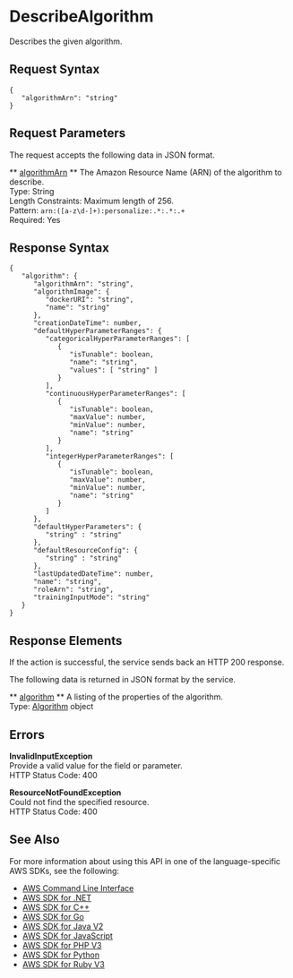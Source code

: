 # DescribeAlgorithm<a name="API_DescribeAlgorithm"></a>

Describes the given algorithm\.

## Request Syntax<a name="API_DescribeAlgorithm_RequestSyntax"></a>

```
{
   "algorithmArn": "string"
}
```

## Request Parameters<a name="API_DescribeAlgorithm_RequestParameters"></a>

The request accepts the following data in JSON format\.

 ** [algorithmArn](#API_DescribeAlgorithm_RequestSyntax) **   <a name="personalize-DescribeAlgorithm-request-algorithmArn"></a>
The Amazon Resource Name \(ARN\) of the algorithm to describe\.  
Type: String  
Length Constraints: Maximum length of 256\.  
Pattern: `arn:([a-z\d-]+):personalize:.*:.*:.+`   
Required: Yes

## Response Syntax<a name="API_DescribeAlgorithm_ResponseSyntax"></a>

```
{
   "algorithm": { 
      "algorithmArn": "string",
      "algorithmImage": { 
         "dockerURI": "string",
         "name": "string"
      },
      "creationDateTime": number,
      "defaultHyperParameterRanges": { 
         "categoricalHyperParameterRanges": [ 
            { 
               "isTunable": boolean,
               "name": "string",
               "values": [ "string" ]
            }
         ],
         "continuousHyperParameterRanges": [ 
            { 
               "isTunable": boolean,
               "maxValue": number,
               "minValue": number,
               "name": "string"
            }
         ],
         "integerHyperParameterRanges": [ 
            { 
               "isTunable": boolean,
               "maxValue": number,
               "minValue": number,
               "name": "string"
            }
         ]
      },
      "defaultHyperParameters": { 
         "string" : "string" 
      },
      "defaultResourceConfig": { 
         "string" : "string" 
      },
      "lastUpdatedDateTime": number,
      "name": "string",
      "roleArn": "string",
      "trainingInputMode": "string"
   }
}
```

## Response Elements<a name="API_DescribeAlgorithm_ResponseElements"></a>

If the action is successful, the service sends back an HTTP 200 response\.

The following data is returned in JSON format by the service\.

 ** [algorithm](#API_DescribeAlgorithm_ResponseSyntax) **   <a name="personalize-DescribeAlgorithm-response-algorithm"></a>
A listing of the properties of the algorithm\.  
Type: [Algorithm](API_Algorithm.md) object

## Errors<a name="API_DescribeAlgorithm_Errors"></a>

 **InvalidInputException**   
Provide a valid value for the field or parameter\.  
HTTP Status Code: 400

 **ResourceNotFoundException**   
Could not find the specified resource\.  
HTTP Status Code: 400

## See Also<a name="API_DescribeAlgorithm_SeeAlso"></a>

For more information about using this API in one of the language\-specific AWS SDKs, see the following:
+  [AWS Command Line Interface](https://docs.aws.amazon.com/goto/aws-cli/personalize-2018-05-22/DescribeAlgorithm) 
+  [AWS SDK for \.NET](https://docs.aws.amazon.com/goto/DotNetSDKV3/personalize-2018-05-22/DescribeAlgorithm) 
+  [AWS SDK for C\+\+](https://docs.aws.amazon.com/goto/SdkForCpp/personalize-2018-05-22/DescribeAlgorithm) 
+  [AWS SDK for Go](https://docs.aws.amazon.com/goto/SdkForGoV1/personalize-2018-05-22/DescribeAlgorithm) 
+  [AWS SDK for Java V2](https://docs.aws.amazon.com/goto/SdkForJavaV2/personalize-2018-05-22/DescribeAlgorithm) 
+  [AWS SDK for JavaScript](https://docs.aws.amazon.com/goto/AWSJavaScriptSDK/personalize-2018-05-22/DescribeAlgorithm) 
+  [AWS SDK for PHP V3](https://docs.aws.amazon.com/goto/SdkForPHPV3/personalize-2018-05-22/DescribeAlgorithm) 
+  [AWS SDK for Python](https://docs.aws.amazon.com/goto/boto3/personalize-2018-05-22/DescribeAlgorithm) 
+  [AWS SDK for Ruby V3](https://docs.aws.amazon.com/goto/SdkForRubyV3/personalize-2018-05-22/DescribeAlgorithm) 